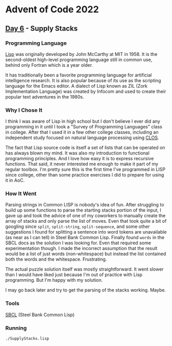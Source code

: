 # Advent of Code 2022
## [Day 6](https://adventofcode.com/2022/day/5) - Supply Stacks

### Programming Language 

[Lisp](https://en.wikipedia.org/wiki/Lisp_(programming_language)) was originally developed by John McCarthy at MIT in 1958.
It is the second-oldest high-level programming language still in common use, behind only Fortran which is a year older.

It has traditionally been a favorite programming language for artificial intelligence research.
It is also popular because of its use as the scripting language for the Emacs editor.
A dialect of Lisp known as ZIL (Zork Implementation Language) was created by Infocom and used to create their popular text adventures in the 1980s.

### Why I Chose It

I think I was aware of Lisp in high school but I don't believe I ever did any programming in it until I took a "Survey of Programming Languages" class in college.
After that I used it in a few other college classes, including an independent study focused on natural language processing using [CLOS](https://en.wikipedia.org/wiki/Common_Lisp_Object_System).

The fact that Lisp source code is itself a set of lists that can be operated on has always blown my mind.
It was also my introduction to functional programming principles.
And I love how easy it is to express recursive functions.
That said, it never interested me enough to make it part of my regular toolbox.
I'm pretty sure this is the first time I've programmed in LISP since college, other than some practice exercises I did to prepare for using it in AoC.

### How It Went

Parsing strings in Common LISP is nobody's idea of fun.
After struggling to build up some functions to parse the starting stacks portion of the input, I gave up and took the advice of one of my coworkers to manually create the array of stacks and only parse the list of moves.
Even that took quite a bit of googling since `split`, `split-string`, `split-sequence`, and some other suggestions I found for splitting a sentence into word tokens are unavailable (as near as I can tell) in Steel Bank Common Lisp.
Finally found `words` in the SBCL docs as the solution I was looking for.
Even that required some experimentation though.
I made the incorrect assumption that the result would be a list of just words (non-whitespace) but instead the list contained both the words and the whitespace.
Frustrating.

The actual puzzle solution itself was mostly straightforward.
It went slower than I would have liked just because I'm out of practice with Lisp programming.
But I'm happy with my solution.

I may go back later and try to get the parsing of the stacks working.
Maybe.

### Tools

[SBCL](https://www.sbcl.org/manual/index.html) (Steel Bank Common Lisp)

### Running

```
./SupplyStacks.lisp
```
